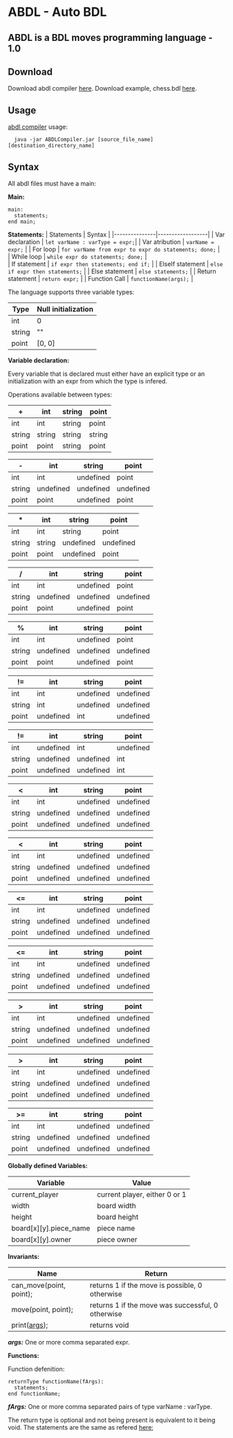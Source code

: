 # ABDL - Auto BDL

## ABDL is a BDL moves programming language - 1.0

## Download

Download abdl compiler [here](https://github.com/Unn4m3DD/BDL-Board-Description-Language/raw/master/StandaloneCompiler/ABDLCompiler.jar).
Download example, chess.bdl [here](https://github.com/Unn4m3DD/BDL-Board-Description-Language/raw/master/StandaloneCompiler/chess.bdl).

## Usage

[abdl compiler](https://github.com/Unn4m3DD/BDL-Board-Description-Language/raw/master/StandaloneCompiler/ABDLCompiler.jar) usage:

``` shell
  java -jar ABDLCompiler.jar [source_file_name] [destination_directory_name]
```

## Syntax

All abdl files must have a main:

**Main:**

``` abdl
main:
  statements;
end main;
```
**<a name="stats"></a>Statements:**
| Statements          | Syntax             | 
|---------------|------------------|
| Var declaration  | ```let varName : varType = expr;```|
| Var atribution   | ```varName = expr;```     |
| For loop        | ```for varName from expr to expr do statements; done;``` |  
| While loop        | ```while expr do statements; done;``` |  
| If statement | ```if expr then statements; end if;``` |
| ElseIf statement | ```else if expr then statements;``` |
| Else statement | ```else statements;``` |
| Return statement | ```return expr;``` |
| Function Call | ```functionName(args);``` |

The language supports three variable types:

| Type | Null initialization |
|---------------|------------------|
| int | 0 |
| string | "" |
| point | [0, 0] |

**Variable declaration:**


Every variable that is declared must either have an explicit type or an initialization with an expr from which the type is infered.

Operations available between types:

| + | int | string | point
|-----|---------|------|-----|
| int | int | string | point |
| string | string | string | string |
| point | point | string | point |

| - | int | string | point
|-----|---------|------|-----|
| int | int | undefined | point |
| string | undefined | undefined | undefined |
| point | point | undefined | point |

| * | int | string | point
|-----|---------|------|-----|
| int | int | string | point |
| string | string | undefined | undefined |
| point | point | undefined | point |

| / | int | string | point
|-----|---------|------|-----|
| int | int | undefined | point |
| string | undefined | undefined | undefined |
| point | point | undefined | point |

| % | int | string | point
|-----|---------|------|-----|
| int | int | undefined | point |
| string | undefined | undefined | undefined |
| point | point | undefined | point |

| != | int | string | point
|-----|---------|------|-----|
| int | int | undefined | undefined |
| string | int | undefined | undefined |
| point | undefined | int | undefined |

| != | int | string | point
|-----|---------|------|-----|
| int | undefined | int | undefined |
| string | undefined | undefined | int |
| point | undefined | undefined | int |

| < | int | string | point
|-----|---------|------|-----|
| int | int | undefined | undefined |
| string | undefined | undefined | undefined |
| point | undefined | undefined | undefined |

| < | int | string | point
|-----|---------|------|-----|
| int | int | undefined | undefined |
| string | undefined | undefined | undefined |
| point | undefined | undefined | undefined |

| <= | int | string | point
|-----|---------|------|-----|
| int | int | undefined | undefined |
| string | undefined | undefined | undefined |
| point | undefined | undefined | undefined |

| <= | int | string | point
|-----|---------|------|-----|
| int | int | undefined | undefined |
| string | undefined | undefined | undefined |
| point | undefined | undefined | undefined |

| > | int | string | point
|-----|---------|------|-----|
| int | int | undefined | undefined |
| string | undefined | undefined | undefined |
| point | undefined | undefined | undefined |

| > | int | string | point
|-----|---------|------|-----|
| int | int | undefined | undefined |
| string | undefined | undefined | undefined |
| point | undefined | undefined | undefined |

| >= | int | string | point
|-----|---------|------|-----|
| int | int | undefined | undefined |
| string | undefined | undefined | undefined |
| point | undefined | undefined | undefined |


**Globally defined Variables:**

| Variable | Value |
|-|-|
| current_player | current player, either 0 or 1| 
| width | board width |
| height | board height |
| board[x][y].piece_name | piece name |
| board[x][y].owner | piece owner |

**Invariants:**

| Name | Return |
|-|-|
|can_move(point, point);| returns 1 if the move is possible, 0 otherwise
|move(point, point);| returns 1 if the move was successful, 0 otherwise
|print([args](#args));| returns void

***<a name="args"></a>args:***
One or more comma separated expr.

**Functions:**

Function defenition:
```abdl
returnType functionName(fArgs):
  statements;
end functionName;
```
***<a name="fArgs"></a>fArgs:***
One or more comma separated pairs of type varName : varType.

The return type is optional and not being present is equivalent to it being void.
The statements are the same as refered [here](#stats);